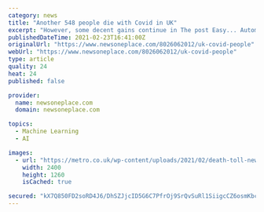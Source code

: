 ```yaml
---
category: news
title: "Another 548 people die with Covid in UK"
excerpt: "However, some decent gains continue in The post Easy... Automated Machine Learning (AutoML) is hot in AI, but not necessarily so for self-driving cars. People from around the world have contributed the hilarious ways they've mocked scammers to a gallery on ..."
publishedDateTime: 2021-02-23T16:41:00Z
originalUrl: "https://www.newsoneplace.com/8026062012/uk-covid-people"
webUrl: "https://www.newsoneplace.com/8026062012/uk-covid-people"
type: article
quality: 24
heat: 24
published: false

provider:
  name: newsoneplace.com
  domain: newsoneplace.com

topics:
  - Machine Learning
  - AI

images:
  - url: "https://metro.co.uk/wp-content/uploads/2021/02/death-toll-new-style-comp-2102-copy-524e.jpg?quality=90&strip=all"
    width: 2400
    height: 1260
    isCached: true

secured: "kX7Q850FD2soRD4J6/DhSZJjcID5G6C7PfrOj9SrQvSuRl1SiigcCZ6osmKbc4CdpH2S1JZ56VUF7g9PMQPIoRHLtw8C+cul4Jymx7oq9ozdjedHKb5LO9KG8s+pqOKrN1NAw0lbny9ZeP2cspP5DvNmQJgv21XuR1Z0GEXCnCzrJ0KBCPSWRFf6kYIqVQ/BXVEEdehk+7WdAlQTRXnaX2/SjaOTIVIBy1vSp2Q9ir/ScEgEVS0bEUJ+JceFrwTNeFuHYsd34INHA3FbEfTxpsdbugmIqtTMhflYfER919JCa6JmU/WbJ1z4Lpem+B4nj2Ric1UlbmoM7vU6lA6j0HZNR+mO4EiTFKxYWthT794=;5jfwnya6gPR0pHlXfuLMEw=="
---
```


